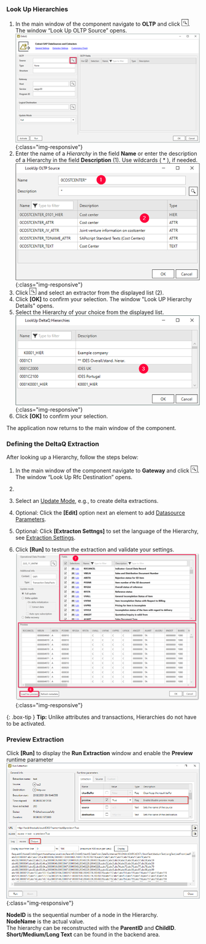 ### Look Up Hierarchies

1. In the main window of the component navigate to **OLTP** and click ![magnifying-glass](/img/content/icons/magnifying-glass.png). The window “Look Up OLTP Source” opens.<br>
![DeltaQ](/img/content/DeltaQ.png){:class="img-responsive"}
2. Enter the name of a *Hierarchy* in the field **Name** or enter the description of a Hierarchy in the field **Description** (1). Use wildcards ( * ), if needed.<br>
![search-ds-mat-attr](/img/content/DeltaQ-Hierarchy-001.png){:class="img-responsive"}
3. Click ![magnifying-glass](/img/content/icons/magnifying-glass.png) and select an extractor from the displayed list (2).
4. Click **[OK]** to confirm your selection. The window "Look UP Hierarchy Details" opens.
5. Select the Hierarchy of your choice from the displayed list. <br>
![DeltaQ-Hierarchy-002](/img/content/DeltaQ-Hierarchy-002.png){:class="img-responsive"}
6. Click **[OK]** to confirm your selection.

The application now returns to the main window of the component.


### Defining the DeltaQ Extraction

After looking up a Hierarchy, follow the steps below:

1. In the main window of the component navigate to **Gateway** and click ![magnifying-glass](/img/content/icons/magnifying-glass.png). 
The window “Look Up Rfc Destination” opens.
2. 

2. Select an [Update Mode](#update-mode), e.g., to create delta extractions.
3. Optional: Click the **[Edit]** option next an element to add [Datasource Parameters](./datasource-parameters). 
4. Optional: Click **[Extracton Settngs]** to set the language of the Hierarchy, see [Extraction Settings](./extraction-settings). 
5. Click **[Run]** to testrun the extraction and validate your settings.
![Datasource Preview](/img/content/odp/odp-datasource-2lis-11-vaitm-02-preview.png){:class="img-responsive"}

{: .box-tip }
**Tip:** Unlike attributes and transactions, Hierarchies do not have to be activated.

### Preview Extraction
Click **[Run]** to display the **Run Extraction** window and enable the **Preview** runtime parameter
![DeltaQ-Hierarchy-004](/img/content/DeltaQ-Hierarchy-004.png){:class="img-responsive"}

**NodeID** is the sequential number of a node in the Hierarchy.<br>
**NodeName** is the actual value. <br>
The hierarchy can be reconstructed with the **ParentID** and **ChildID**.<br>
**Short/Medium/Long Text** can be found in the backend area.
